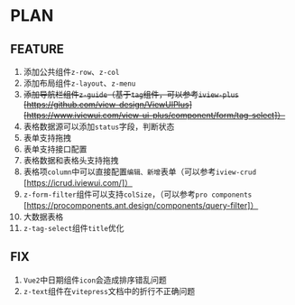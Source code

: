 # PLAN

## FEATURE

1. 添加公共组件`z-row`、`z-col`
2. 添加布局组件`z-layout`、`z-menu`
3. ~~添加导航栏组件`z-guide`（基于`tag`组件，可以参考`iview-plus` [https://github.com/view-design/ViewUIPlus] [https://www.iviewui.com/view-ui-plus/component/form/tag-select]）~~
4. 表格数据源可以添加`status`字段，判断状态
5. 表单支持拖拽
6. 表单支持接口配置
7. 表格数据和表格头支持拖拽
8. 表格项`column`中可以直接配置`编辑、新增`表单（可以参考`iview-crud` [https://icrud.iviewui.com/]）
9. `z-form-filter`组件可以支持`colSize`，（可以参考`pro components` [https://procomponents.ant.design/components/query-filter]）
10. 大数据表格
11. `z-tag-select`组件`title`优化

## FIX

1. `Vue2`中日期组件`icon`会造成排序错乱问题
2. `z-text`组件在`vitepress`文档中的折行不正确问题
